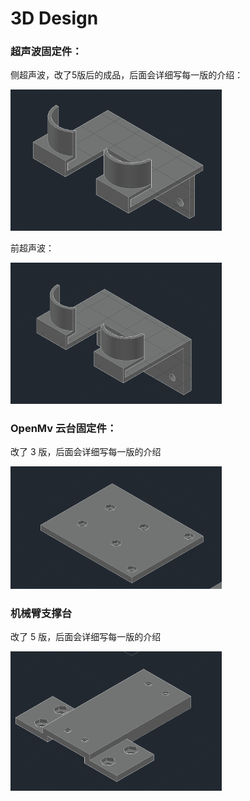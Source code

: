 # 3D Design
### 超声波固定件：

侧超声波，改了5版后的成品，后面会详细写每一版的介绍：

<img src="README.assets/image-20230508223115331.png" alt="image-20230508223115331" style="zoom: 33%;" />

前超声波：

<img src="README.assets/image-20230508223220779.png" alt="image-20230508223220779" style="zoom:33%;" />

### OpenMv 云台固定件：

改了 3 版，后面会详细写每一版的介绍

<img src="README.assets/image-20230508223307912.png" alt="image-20230508223307912" style="zoom:33%;" />

### 机械臂支撑台

改了 5 版，后面会详细写每一版的介绍

<img src="README.assets/image-20230508223352984.png" alt="image-20230508223352984" style="zoom:33%;" />
